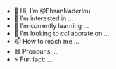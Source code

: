 - 👋 Hi, I’m @EhsanNaderlou
- 👀 I’m interested in ...
- 🌱 I’m currently learning ...
- 💞️ I’m looking to collaborate on ...
- 📫 How to reach me ...
- 😄 Pronouns: ...
- ⚡ Fun fact: ...

<!---
EhsanNaderlou/EhsanNaderlou is a ✨ special ✨ repository because its `README.md` (this file) appears on your GitHub profile.
You can click the Preview link to take a look at your changes.
--->
